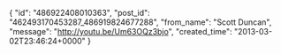  {
   "id": "486922408010363",
   "post_id": "462493170453287_486919824677288",
   "from_name": "Scott Duncan",
   "message": "http://youtu.be/Um63OQz3bjo",
   "created_time": "2013-03-02T23:46:24+0000"
 }
